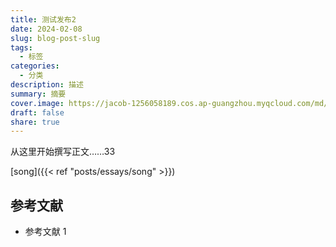 ```yaml
---
title: 测试发布2
date: 2024-02-08
slug: blog-post-slug
tags:
  - 标签
categories:
  - 分类
description: 描述
summary: 摘要
cover.image: https://jacob-1256058189.cos.ap-guangzhou.myqcloud.com/md/2024/08/d535bf1f2d4be47d.webp
draft: false
share: true
---
```


从这里开始撰写正文……33  
  
[song]({{< ref "posts/essays/song" >}})  
  
## 参考文献  
  
- 参考文献 1  
